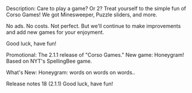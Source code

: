 Description: 
Care to play a game? Or 2? Treat yourself to the simple fun of Corso Games! We got Minesweeper, Puzzle sliders, and more.

No ads. No costs. Not perfect. But we'll continue to make improvements and add new games for your enjoyment.

Good luck, have fun!


Promotional:
The 2.1.1 release of "Corso Games."
New game: Honeygram! Based on NYT's SpellingBee game. 


What's New:
Honeygram: words on words on words..


Release notes
18 (2.1.1)
Good luck, have fun!
